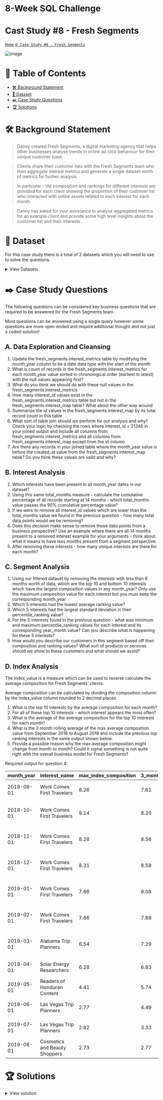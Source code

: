 # 8-Week SQL Challenge 
# Cast Study #8 - Fresh Segments

[```Home```](https://github.com/adunoluwa1/SQL-8-Weeks-Challenge) [```🌐 Case Study #8 - Fresh Segments```](https://8weeksqlchallenge.com/case-study-8/)

![image](https://user-images.githubusercontent.com/99233674/200472997-a638419c-c5ac-40a4-b1d3-31fed5d1f702.png)

# 📕 Table of Contents
- [🛠️ Background Statement](https://github.com/adunoluwa1/SQL-8-Weeks-Challenge/blob/main/Week_8/Readme.md#%EF%B8%8F-background-statement)
- [📂 Dataset](https://github.com/adunoluwa1/SQL-8-Weeks-Challenge/blob/main/Week_8/Readme.md#-dataset)
- [✒️ Case Study Questions](https://github.com/adunoluwa1/SQL-8-Weeks-Challenge/blob/main/Week_8/Readme.md#%EF%B8%8F-case-study-questions)
- [🏆 Solutions](https://github.com/adunoluwa1/SQL-8-Weeks-Challenge/blob/main/Week_8/Readme.md#-solutions)

# 🛠️ Background Statement
> Danny created Fresh Segments, a digital marketing agency that helps other businesses analyse trends in online ad click behaviour for their unique customer base.

> Clients share their customer lists with the Fresh Segments team who then aggregate interest metrics and generate a single dataset worth of metrics for further analysis.

> In particular - the composition and rankings for different interests are provided for each client showing the proportion of their customer list who interacted with online assets related to each interest for each month.

> Danny has asked for your assistance to analyse aggregated metrics for an example client and provide some high level insights about the customer list and their interests.


# 📂 Dataset
For this case study there is a total of 2 datasets which you will need to use to solve the questions.

<details><summary>View Datasets</summary>
  <p>

- Interest Metrics
    
  This table contains information about aggregated interest metrics for a specific major client of Fresh Segments which makes up a large proportion of their customer base.

  Each record in this table represents the performance of a specific interest_id based on the client’s customer base interest measured through clicks and interactions with specific targeted advertising content. 
  
  <details><summary>View table</summary>
    <p>
  
    |_month |	_year   |	month_year  |	interest_id |	composition| index_value |	ranking |	percentile_ranking  |
    |-------|-----------|---------------|---------------|--------------|-------------|----------|-----------------------|
    |7      |	2018    |	07-2018     |	32486   	| 11.89        |	6.19     |	1       |	99.86               |
    |7      |	2018    |	07-2018     |	6106    	| 9.93         |	5.31     |	2       |	99.73               |
    |7      |	2018    |	07-2018     |	18923   	| 10.85        |	5.29     |	3       |	99.59               |
    |7      |	2018    |	07-2018     |	6344    	| 10.32        |	5.1      |	4       |	99.45               |
    |7      |	2018    |	07-2018     |	100 	    | 10.77        |	5.04     |	5       |	99.31               |
    |7      |	2018    |	07-2018     |	69  	    | 10.82        |	5.03     |	6       |	99.18               |
    |7      |	2018    |	07-2018     |	79  	    | 11.21        |	4.97     |	7       |	99.04               |
    |7      |	2018    |	07-2018     |	6111    	| 10.71        |	4.83     |	8       |	98.9                |
    |7      |	2018    |	07-2018     |	6214    	| 9.71         |	4.83     |	8       |	98.9                |
    |7      |	2018    |	07-2018     |	19422   	| 10.11        |	4.81     |	10      |	98.63               |

      
    </p>
  </details>

  > For example - let’s interpret the first row of the interest_metrics table together:

    |_month	|_year | month_year| interest_id| composition |	index_value | ranking |	percentile_ranking |
    |-------|------|-----------|------------|-------------|-------------|---------|--------------------|
    |7	    |2018  | 07-2018   | 32486      | 11.89       |	6.19        |	1     |	99.86              |
  
  > In July 2018, the composition metric is 11.89, meaning that 11.89% of the client’s customer list interacted with the interest interest_id = 32486 - we can link interest_id to a separate mapping table to find the segment name called “Vacation Rental Accommodation Researchers”

  > The index_value is 6.19, means that the composition value is 6.19x the average composition value for all Fresh Segments clients’ customer for this particular interest in the month of July 2018.

  > The ranking and percentage_ranking relates to the order of index_value records in each month year.
    
- Interest Map
    
  This mapping table links the interest_id with their relevant interest information. You will need to join this table onto the previous interest_details table to obtain the interest_name as well as any details about the summary information.
  
  <details><summary>View table</summary>
    <p>
  
    |id |	interest_name	            |   interest_summary	                                                               |created_at           |	last_modified       |
    |---|-------------------------------|--------------------------------------------------------------------------------------|---------------------|----------------------|
    |1  |	Fitness Enthusiasts         |	Consumers using fitness tracking apps and websites.	                               | 2016-05-26 14:57:59 |	2018-05-23 11:30:12 |
    |2  |	Gamers	                    |   Consumers researching game reviews and cheat codes.                                | 2016-05-26 14:57:59 |	2018-05-23 11:30:12 |
    |3  |	Car Enthusiasts	            |   Readers of automotive news and car reviews.	                                       | 2016-05-26 14:57:59 |	2018-05-23 11:30:12 |
    |4  |	Luxury Retail Researchers   |	Consumers researching luxury product reviews and gift ideas.                       | 2016-05-26 14:57:59 |	2018-05-23 11:30:12 |
    |5  |	Brides & Wedding Planners   |	People researching wedding ideas and vendors.	                                   | 2016-05-26 14:57:59 |	2018-05-23 11:30:12 |
    |6  |	Vacation Planners	        |   Consumers reading reviews of vacation destinations and accommodations.             | 2016-05-26 14:57:59 |	2018-05-23 11:30:13 |
    |7  |	Motorcycle Enthusiasts	    |   Readers of motorcycle news and reviews.	                                           | 2016-05-26 14:57:59 |	2018-05-23 11:30:13 |
    |8  |	Business News Readers       |	Readers of online business news content.	                                       | 2016-05-26 14:57:59 |	2018-05-23 11:30:12 |
    |12 |	Thrift Store Shoppers       |	Consumers shopping online for clothing at thrift stores and researching locations. | 2016-05-26 14:57:59 |	2018-03-16 13:14:00 |
    |13 |	Advertising Professionals   |	People who read advertising industry news.	                                       | 2016-05-26 14:57:59 |	2018-05-23 11:30:12 |
     
    </p>
  </details>
  </p>
</details>
  
  
# ✒️ Case Study Questions
The following questions can be considered key business questions that are required to be answered for the Fresh Segments team.

Most questions can be answered using a single query however some questions are more open ended and require additional thought and not just a coded solution!

## A. Data Exploration and Cleansing
   
   1. Update the fresh_segments.interest_metrics table by modifying the month_year column to be a date data type with the start of the month
   2. What is count of records in the fresh_segments.interest_metrics for each month_year value sorted in chronological order (earliest to latest) with the null values appearing first?
   3. What do you think we should do with these null values in the fresh_segments.interest_metrics
   4. How many interest_id values exist in the fresh_segments.interest_metrics table but not in the fresh_segments.interest_map table? What about the other way around
   5. Summarise the id values in the fresh_segments.interest_map by its total record count in this table
   6. What sort of table join should we perform for our analysis and why? Check your logic by checking the rows where interest_id = 21246 in your joined output and include all columns from fresh_segments.interest_metrics and all columns from fresh_segments.interest_map except from the id column.
   7. Are there any records in your joined table where the month_year value is before the created_at value from the fresh_segments.interest_map table? Do you think these values are valid and why?

## B. Interest Analysis

   1. Which interests have been present in all month_year dates in our dataset?
   2. Using this same total_months measure - calculate the cumulative percentage of all records starting at 14 months - which total_months value passes the 90% cumulative percentage value?
   3. If we were to remove all interest_id values which are lower than the total_months value we found in the previous question - how many total data points would we be removing?
   4. Does this decision make sense to remove these data points from a business perspective? Use an example where there are all 14 months present to a removed interest example for your arguments - think about what it means to have less months present from a segment perspective.
   5. After removing these interests - how many unique interests are there for each month?
   
## C. Segment Analysis
   
   1. Using our filtered dataset by removing the interests with less than 6 months worth of data, which are the top 10 and bottom 10 interests which have the largest composition values in any month_year? Only use the maximum composition value for each interest but you must keep the corresponding month_year
   2. Which 5 interests had the lowest average ranking value?
   3. Which 5 interests had the largest standard deviation in their percentile_ranking value?
   4. For the 5 interests found in the previous question - what was minimum and maximum percentile_ranking values for each interest and its corresponding year_month value? Can you describe what is happening for these 5 interests?
   5. How would you describe our customers in this segment based off their composition and ranking values? What sort of products or services should we show to these customers and what should we avoid?

## D. Index Analysis
  The index_value is a measure which can be used to reverse calculate the average composition for Fresh Segments’ clients.
  
  Average composition can be calculated by dividing the composition column by the index_value column rounded to 2 decimal places.
  1. What is the top 10 interests by the average composition for each month?
  2. For all of these top 10 interests - which interest appears the most often?
  3. What is the average of the average composition for the top 10 interests for each month?
  4. What is the 3 month rolling average of the max average composition value from September 2018 to August 2019 and include the previous top ranking interests in the same output shown below.
  5. Provide a possible reason why the max average composition might change from month to month? Could it signal something is not quite right with the overall business model for Fresh Segments?
  
  Required output for question 4:
 
   |month_year |       interest_name                | max_index_composition |3_month_moving_avg |1_month_ago                          |   	2_months_ago                      |
   |-----------|------------------------------------|-----------------------|-------------------|-------------------------------------|--------------------------------------|
   |2018-09-01 |   Work Comes First Travelers       |   8.26                |  7.61             |   Las Vegas Trip Planners: 7.21	   |   Las Vegas Trip Planners: 7.36      |    
   |2018-10-01 |   Work Comes First Travelers       |   9.14                |  8.20             |   Work Comes First Travelers: 8.26  |   Las Vegas Trip Planners: 7.21      |    
   |2018-11-01 |   Work Comes First Travelers       |   8.28                |  8.56             |   Work Comes First Travelers: 9.14  |   Work Comes First Travelers: 8.26   |
   |2018-12-01 |   Work Comes First Travelers       |   8.31                |  8.58             |   Work Comes First Travelers: 8.28  |   Work Comes First Travelers: 9.14   |
   |2019-01-01 |   Work Comes First Travelers       |   7.66                |  8.08             |   Work Comes First Travelers: 8.31  |   Work Comes First Travelers: 8.28   |
   |2019-02-01 |   Work Comes First Travelers       |   7.66                |  7.88             |   Work Comes First Travelers: 7.66  |   Work Comes First Travelers: 8.31   |
   |2019-03-01 |   Alabama Trip Planners            |   6.54                |  7.29             |   Work Comes First Travelers: 7.66  |   Work Comes First Travelers: 7.66   |
   |2019-04-01 |   Solar Energy Researchers         |   6.28                |  6.83             |   Alabama Trip Planners: 6.54       |   Work Comes First Travelers: 7.66   |
   |2019-05-01 |   Readers of Honduran Content      |   4.41                |  5.74             |   Solar Energy Researchers: 6.28    |   Alabama Trip Planners: 6.54        |
   |2019-06-01 |   Las Vegas Trip Planners          |   2.77                |  4.49             |   Readers of Honduran Content: 4.41 |   Solar Energy Researchers: 6.28     |
   |2019-07-01 |   Las Vegas Trip Planners          |   2.82                |  3.33             |   Las Vegas Trip Planners: 2.77     |   Readers of Honduran Content: 4.41  |
   |2019-08-01 |   Cosmetics and Beauty Shoppers    |   2.73                |  2.77             |   Las Vegas Trip Planners: 2.82     |   Las Vegas Trip Planners: 2.77      |


# 🏆 Solutions
  <details><summary>View solution</summary>
  <p>
  
## A. Data Exploration and Cleansing
   
   1. Update the fresh_segments.interest_metrics table by modifying the month_year column to be a date data type with the start of the month
  
  ```SQL
          ALTER TABLE interest_metrics
          ALTER COLUMN month_year VARCHAR(10);
      
          UPDATE interest_metrics
          SET [month_year] = PARSE([month_year] AS DATE using 'AR-LB') 
          
          ALTER TABLE interest_metrics
          ALTER COLUMN month_year DATE;  
  ```
   2. What is count of records in the fresh_segments.interest_metrics for each month_year value sorted in chronological order (earliest to latest) with the null values appearing first?
  
  ```SQL
      -- Group By
        SELECT month_year, COUNT(*) #records
        FROM interest_metrics
        GROUP BY month_year
        ORDER BY month_year  

      -- Window functions
        SELECT DISTINCT month_year, COUNT(*) OVER(PARTITION BY month_year) #records
        FROM interest_metrics
        ORDER BY month_year     
  ```
   3. What do you think we should do with these null values in the fresh_segments.interest_metrics
  
  ```SQL
      --
        SELECT *
        FROM interest_metrics
        WHERE interest_id IS NOT NULL    
  ```
   4. How many interest_id values exist in the fresh_segments.interest_metrics table but not in the fresh_segments.interest_map table? What about the other way around
  
  ```SQL
      -- One
        SELECT interest_id
        FROM interest_metrics
        EXCEPT
        SELECT ID
        FROM interest_map


        SELECT  interest_id 
        FROM interest_metrics 
        WHERE interest_id NOT IN (SELECT id
                                  FROM interest_map)
      -- Two
        SELECT ID
        FROM interest_map
        EXCEPT
        SELECT interest_id
        FROM interest_metrics

        SELECT id
        FROM interest_map
        WHERE id NOT IN (SELECT interest_id
                         FROM interest_metrics
                         WHERE interest_id IS NOT NULL)    
  ```
   5. Summarise the id values in the fresh_segments.interest_map by its total record count in this table
  
  ```SQL
      -- Correlated subqueries
        SELECT ID, (SELECT COUNT(*) FROM interest_metrics i WHERE i.interest_id = m.id) #Records
        FROM interest_map m

      -- Group By
        SELECT ID, COUNT(*) #Records
        FROM interest_map m
        LEFT JOIN interest_metrics i
        ON m.id = i.interest_id
        GROUP BY ID

      -- Window functions
        SELECT DISTINCT ID, COUNT(*) OVER(PARTITION BY ID) #Records
        FROM interest_map m
        LEFT JOIN interest_metrics i
        ON m.id = i.interest_id
    
  ```
   6. What sort of table join should we perform for our analysis and why? Check your logic by checking the rows where interest_id = 21246 in your joined output and include all columns from fresh_segments.interest_metrics and all columns from fresh_segments.interest_map except from the id column.
  
  ```SQL
      --
        SELECT *
        FROM interest_map m
        LEFT JOIN interest_metrics i
        ON m.id = i.interest_id
        WHERE interest_id = 21246    
  ```
   7. Are there any records in your joined table where the month_year value is before the created_at value from the fresh_segments.interest_map table? Do you think these values are valid and why?
  
  ```SQL
      -- 
        SELECT *
        FROM interest_map m
        LEFT JOIN interest_metrics i
        ON m.id = i.interest_id
        WHERE month_year < created_at
        AND month_year IS NOT NULL    
  ```
    
## B. Interest Analysis

   1. Which interests have been present in all month_year dates in our dataset?
  
  ```SQL
         SELECT i.interest_name,interest_id, COUNT(_month) #months, 
               STRING_AGG(_month, ',') WITHIN GROUP(ORDER BY month_year) visual
        FROM interest_metrics m
        LEFT JOIN interest_map i
        ON i.id = m.interest_id
        GROUP BY interest_name, interest_id
        HAVING COUNT(_month) = (SELECT DATEDIFF(MM,MIN(month_year), MAX(month_year)) + 1
                                FROM interest_metrics)
        ORDER BY CAST(interest_id AS INT)   
  ```
   2. Using this same total_months measure - calculate the cumulative percentage of all records starting at 14 months - which total_months value passes the 90% cumulative percentage value?
  
  ```SQL
          
        WITH Q AS
            (SELECT interest_id, COUNT(_month) #months
             FROM interest_metrics
             WHERE interest_id IS NOT NULL
             GROUP BY interest_id)
        
        SELECT DISTINCT #months, 
               COUNT(interest_id) OVER(PARTITION BY #months) #ids,
               CONVERT(DEC(10,2), COUNT(interest_id) OVER(ORDER BY #months) * 100.0 / (SELECT COUNT(interest_id) FROM Q)) [%GT]
        FROM Q
            
  ```
   3. If we were to remove all interest_id values which are lower than the total_months value we found in the previous question - how many total data points would we be removing?
  
  ```SQL
        SELECT COUNT(*)
        FROM
            (SELECT interest_id, COUNT(_month) #months
             FROM interest_metrics
             GROUP BY interest_id
             HAVING COUNT(_month) < 14) Q    
  ```
   4. Does this decision make sense to remove these data points from a business perspective? Use an example where there are all 14 months present to a removed interest example for your arguments - think about what it means to have less months present from a segment perspective.

   5. After removing these interests - how many unique interests are there for each month?
  
  ```SQL
        SELECT _month, COUNT(DISTINCT interest_id) #ids
        FROM interest_metrics
        WHERE interest_id NOT IN  (SELECT interest_id
                                   FROM interest_metrics
                                   WHERE interest_id IS NOT NULL
                                   GROUP BY interest_id
                                   HAVING COUNT(_month) < 14)
        GROUP BY _month;    
  ```
    
## C. Segment Analysis
   
   1. Using our filtered dataset by removing the interests with less than 6 months worth of data, which are the top 10 and bottom 10 interests which have the largest composition values in any month_year? Only use the maximum composition value for each interest but you must keep the corresponding month_year
  
  ```SQL
        CREATE OR ALTER VIEW filtered_set AS
        SELECT *
        FROM interest_metrics m 
        LEFT JOIN interest_map i
        ON M.interest_id = I.id
        WHERE interest_id NOT IN  (SELECT interest_id
                                   FROM interest_metrics
                                   WHERE interest_id IS NOT NULL
                                   GROUP BY interest_id
                                   HAVING COUNT(_month) < 14)

        WITH Q AS
          (SELECT month_year, interest_id, composition, ROW_NUMBER() 
                  OVER(PARTITION BY month_year ORDER BY composition DESC) #rank
           FROM filtered_set)
        
        SELECT *
        FROM Q q1          
        WHERE #rank <=10 OR #rank >= (SELECT MAX(#Rank) - 10
                                      FROM Q q2
                                      WHERE q1.month_year = q2.month_year)
       
    
  ```
   
   2. Which 5 interests had the lowest average ranking value?
  
  ```SQL
        SELECT DISTINCT interest_name, AVG(RANKING) OVER(PARTITION BY interest_id) avg_rank
        FROM filtered_set
        ORDER BY avg_rank ASC
        OFFSET 0 ROWS
        FETCH NEXT 5 ROWS ONLY    
  ```
    
   3. Which 5 interests had the largest standard deviation in their percentile_ranking value?
  
  ```SQL
        SELECT DISTINCT interest_name, CONVERT(DEC(10,2), STDEV(percentile_ranking) OVER(PARTITION BY interest_id)) std
        FROM filtered_set
        ORDER BY std DESC
        OFFSET 0 ROWS
        FETCH NEXT 5 ROWS ONLY    
  ```
   
   4. For the 5 interests found in the previous question - what was minimum and maximum percentile_ranking values for each interest and its corresponding year_month value? Can you describe what is happening for these 5 interests?
  
  ```SQL
         WITH Q AS
            (SELECT DISTINCT TOP 5 interest_id, 
             CONVERT(DEC(10,2), STDEV(percentile_ranking) OVER(PARTITION BY interest_id)) std
             FROM filtered_set
             ORDER BY std DESC)
        
        SELECT interest_name, percentile_ranking, month_year
        FROM  filtered_set f1   
        WHERE interest_id IN (SELECT interest_id FROM Q)
        AND (percentile_ranking = (SELECT MAX(percentile_ranking)
                                  FROM filtered_set f2
                                  WHERE f1.interest_id = f2.interest_id)
        OR  percentile_ranking =  (SELECT MIN(percentile_ranking)
                                  FROM filtered_set f2
                                  WHERE f1.interest_id = f2.interest_id))
           
  ```
    
   5. How would you describe our customers in this segment based off their composition and ranking values? What sort of products or services should we show to these customers and what should we avoid?

## D. Index Analysis
  The index_value is a measure which can be used to reverse calculate the average composition for Fresh Segments’ clients.
  
  1. Average composition can be calculated by dividing the composition column by the index_value column rounded to 2 decimal places.
  
  ```SQL
        CREATE OR ALTER VIEW comp AS
        SELECT *, CONVERT(DEC(10,2), composition/index_value) avg_composition
        FROM interest_metrics m
        LEFT JOIN interest_map i 
        ON i.id = m.interest_id
        WHERE interest_id IS NOT NULL

        SELECT *
        FROM comp
    
  ```
  2. What is the top 10 interests by the average composition for each month?
  
  ```SQL
        SELECT * 
        FROM
          (SELECT interest_name, DATENAME(MM,month_year) [month], month_year, avg_composition,
                ROW_NUMBER() OVER(PARTITION BY month_year ORDER BY avg_composition DESC) #Rank
           FROM comp
           WHERE _month IS NOT NULL) Q
        WHERE #Rank <= 10
        ORDER BY month_year    
  ```
  3. For all of these top 10 interests - which interest appears the most often?
  
  ```SQL
        SELECT DISTINCT interest_name, COUNT(interest_name) OVER(PARTITION BY interest_name) #frequency 
        FROM
          (SELECT interest_name, DATENAME(MM,month_year) [month], month_year, avg_composition,
                ROW_NUMBER() OVER(PARTITION BY month_year ORDER BY avg_composition DESC) #Rank
           FROM comp
           WHERE _month IS NOT NULL) Q
        WHERE #Rank <= 10
        ORDER BY #frequency DESC
            
  ```
  4. What is the average of the average composition for the top 10 interests for each month?
  
  ```SQL
      WITH Q AS
        (SELECT DISTINCT interest_id
        FROM
          (SELECT interest_id, DATENAME(MM,month_year) [month], month_year, avg_composition,
                ROW_NUMBER() OVER(PARTITION BY month_year ORDER BY avg_composition DESC) #Rank
           FROM comp
           WHERE _month IS NOT NULL) Q
        WHERE #Rank <= 10)

      SELECT DISTINCT month_year, DATENAME(MM,month_year) [month], AVG(avg_composition) OVER(PARTITION BY month_year) avg_avg_comp
      FROM comp 
      WHERE interest_id IN (SELECT * FROM Q)
      ORDER BY month_year
  ```
  5. What is the 3 month rolling average of the max average composition value from September 2018 to August 2019 and include the previous top ranking interests in the same output shown below.
  
  ```SQL
      --
      WITH Q AS
        (SELECT DISTINCT interest_id
         FROM
           (SELECT interest_id, month_year, avg_composition,
                 ROW_NUMBER() OVER(PARTITION BY month_year ORDER BY avg_composition DESC) #Rank
            FROM comp
            WHERE _month IS NOT NULL) Q
         WHERE #Rank <= 10)
      --
      SELECT month_year, [month], interest_name, max_avg_comp, 
             CONVERT(DEC(10,2), AVG(max_avg_comp) OVER(ORDER BY month_year ROWS BETWEEN 2 PRECEDING AND CURRENT ROW)) [3_month_rolling_avg],
             CONCAT_WS(' ',LAG(interest_name,1) OVER(ORDER BY month_year),LAG(max_avg_comp,1) OVER(ORDER BY month_year)) [1_month_ago],
             CONCAT_WS(' ',LAG(interest_name,2) OVER(ORDER BY month_year),LAG(max_avg_comp,2) OVER(ORDER BY month_year)) [2_months_ago]
      FROM
        (SELECT DISTINCT month_year, DATENAME(MM,month_year) [month], interest_name, avg_composition max_avg_comp
        FROM comp c1
        WHERE interest_id IN (SELECT * FROM Q)
        AND avg_composition = (SELECT MAX(avg_composition) 
                               FROM comp c2
                               WHERE c1.month_year = c2.month_year)) subq
      ORDER BY month_year
      OFFSET 2 ROWS
   
  ```
  6. Provide a possible reason why the max average composition might change from month to month? Could it signal something is not quite right with the overall business model for Fresh Segments?
  
  </p>
  </details>

